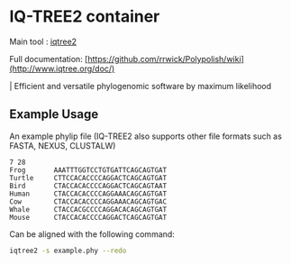 # IQ-TREE2 container

Main tool : [iqtree2](https://github.com/iqtree/iqtree2)

Full documentation: [https://github.com/rrwick/Polypolish/wiki](http://www.iqtree.org/doc/)

| Efficient and versatile phylogenomic software by maximum likelihood

## Example Usage

An example phylip file (IQ-TREE2 also supports other file formats such as FASTA, NEXUS, CLUSTALW)

```
7 28
Frog       AAATTTGGTCCTGTGATTCAGCAGTGAT
Turtle     CTTCCACACCCCAGGACTCAGCAGTGAT
Bird       CTACCACACCCCAGGACTCAGCAGTAAT
Human      CTACCACACCCCAGGAAACAGCAGTGAT
Cow        CTACCACACCCCAGGAAACAGCAGTGAC
Whale      CTACCACGCCCCAGGACACAGCAGTGAT
Mouse      CTACCACACCCCAGGACTCAGCAGTGAT
```

Can be aligned with the following command:

```bash
iqtree2 -s example.phy --redo
```
